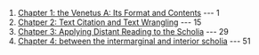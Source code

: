 1. [Chapter 1: the Venetus A: Its Format and Contents](https://github.com/cjschu17/Thesis2016-2017/blob/master/ThesisWriting/Background.md) --- 1
2. [Chatper 2: Text Citation and Text Wrangling](https://github.com/cjschu17/Thesis2016-2017/blob/master/ThesisWriting/CitationAndTextWrangling.md) --- 15
3. [Chatper 3: Applying Distant Reading to the Scholia](https://github.com/cjschu17/Thesis2016-2017/blob/master/ThesisWriting/InitialDifferences.md) --- 29
4. [Chapter 4: between the intermarginal and interior scholia](https://github.com/cjschu17/Thesis2016-2017/blob/master/ThesisWriting/IntImStarEnd.md) --- 51
